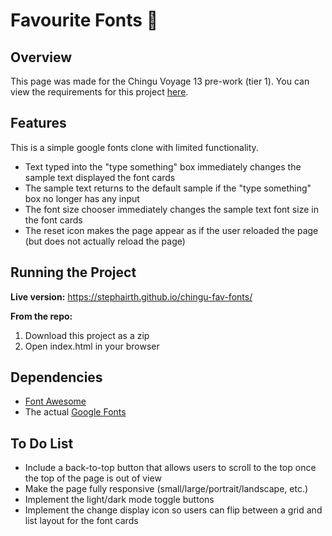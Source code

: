 # Favourite Fonts 🚀

## Overview
This page was made for the Chingu Voyage 13 pre-work (tier 1). You can view the requirements for this project [here](https://github.com/chingu-voyages/voyage-prework-tier1-favfonts). 

## Features
This is a simple google fonts clone with limited functionality. 
* Text typed into the "type something" box immediately changes the sample text displayed the font cards
* The sample text returns to the default sample if the "type something" box no longer has any input
* The font size chooser immediately changes the sample text font size in the font cards
* The reset icon makes the page appear as if the user reloaded the page (but does not actually reload the page)

## Running the Project
**Live version:** https://stephairth.github.io/chingu-fav-fonts/ 

**From the repo:** 
1. Download this project as a zip
2. Open index.html in your browser

## Dependencies
* [Font Awesome](https://fontawesome.com/)
* The actual [Google Fonts](https://fonts.google.com/)

## To Do List
* Include a back-to-top button that allows users to scroll to the top once the top of the page is out of view
* Make the page fully responsive (small/large/portrait/landscape, etc.)
* Implement the light/dark mode toggle buttons
* Implement the change display icon so users can flip between a grid and list layout for the font cards
